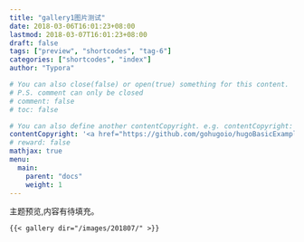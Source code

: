 ```yaml
---
title: "gallery1图片测试"
date: 2018-03-06T16:01:23+08:00
lastmod: 2018-03-07T16:01:23+08:00
draft: false
tags: ["preview", "shortcodes", "tag-6"]
categories: ["shortcodes", "index"]
author: "Typora"

# You can also close(false) or open(true) something for this content.
# P.S. comment can only be closed
# comment: false
# toc: false

# You can also define another contentCopyright. e.g. contentCopyright: "This is another copyright."
contentCopyright: '<a href="https://github.com/gohugoio/hugoBasicExample" rel="noopener" target="_blank">See origin</a>'
# reward: false
mathjax: true
menu:
  main:
    parent: "docs"
    weight: 1
---
```


主题预览,内容有待填充。

```
{{< gallery dir="/images/201807/" >}}
```
